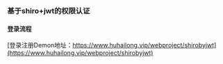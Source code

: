 ### 基于shiro+jwt的权限认证
#### 登录流程

[登录注册Demon地址：https://www.huhailong.vip/webproject/shirobyjwt](https://www.huhailong.vip/webproject/shirobyjwt)


